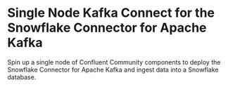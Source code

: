 # Single Node Kafka Connect for the Snowflake Connector for Apache Kafka

Spin up a single node of Confluent Community components to deploy the Snowflake Connector for Apache Kafka and ingest data into a Snowflake database.  
